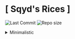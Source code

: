 # [ Sqyd's Rices ]
![Last Commit](https://img.shields.io/github/last-commit/Sqydev/Rices)
![Repo size](https://img.shields.io/github/repo-size/Sqydev/Rices)

<details>
  <summary>Minimalistic</summary>
  Minimalistic des. here

</details>
